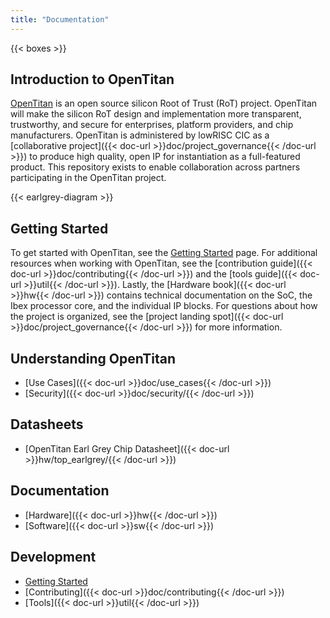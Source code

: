 ```yaml
---
title: "Documentation"
---
```


{{< boxes >}}

## Introduction to OpenTitan

[OpenTitan](https://opentitan.org/) is an open source silicon Root of Trust (RoT) project. OpenTitan will make the silicon RoT design and implementation more transparent, trustworthy, and secure for enterprises, platform providers, and chip manufacturers. OpenTitan is administered by lowRISC CIC as a [collaborative project]({{< doc-url >}}doc/project_governance{{< /doc-url >}}) to produce high quality, open IP for instantiation as a full-featured product. This repository exists to enable collaboration across partners participating in the OpenTitan project.

{{< earlgrey-diagram >}}

## Getting Started

To get started with OpenTitan, see the [Getting Started](/guides/getting_started) page. For additional resources when working with OpenTitan, see the [contribution guide]({{< doc-url >}}doc/contributing{{< /doc-url >}}) and the [tools guide]({{< doc-url >}}util{{< /doc-url >}}). Lastly, the [Hardware book]({{< doc-url >}}hw{{< /doc-url >}}) contains technical documentation on the SoC, the Ibex processor core, and the individual IP blocks. For questions about how the project is organized, see the [project landing spot]({{< doc-url >}}doc/project_governance{{< /doc-url >}}) for more information.

## Understanding OpenTitan

- [Use Cases]({{< doc-url >}}doc/use_cases{{< /doc-url >}})
- [Security]({{< doc-url >}}doc/security/{{< /doc-url >}})

## Datasheets

- [OpenTitan Earl Grey Chip Datasheet]({{< doc-url >}}hw/top_earlgrey/{{< /doc-url >}})

## Documentation

- [Hardware]({{< doc-url >}}hw{{< /doc-url >}})
- [Software]({{< doc-url >}}sw{{< /doc-url >}})

## Development

- [Getting Started](/guides/getting_started)
- [Contributing]({{< doc-url >}}doc/contributing{{< /doc-url >}})
- [Tools]({{< doc-url >}}util{{< /doc-url >}})
